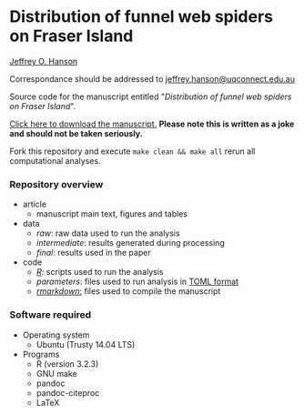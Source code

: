 Distribution of funnel web spiders on Fraser Island
===================================================

[Jeffrey O. Hanson](https://www.jeffrey-hanson.com)

Correspondance should be addressed to [jeffrey.hanson@uqconnect.edu.au](mailto:jeffrey.hanson@uqconnect.edu.au)

Source code for the manuscript entitled "_Distribution of funnel web spiders on Fraser Island_". 

[Click here to download the manuscript.](https://github.com/paleo13/spider-distributions/raw/master/article/article.pdf) **Please note this is written as a joke and should not be taken seriously.**

Fork this repository and execute `make clean && make all` rerun all computational analyses.

### Repository overview

* article
	+ manuscript main text, figures and tables
* data
	+ _raw_: raw data used to run the analysis
	+ _intermediate_: results generated during processing
	+ _final_: results used in the paper
* code
	+ [_R_](https://www.r-project.org): scripts used to run the analysis 
	+ _parameters_: files used to run analysis in [TOML format](https://github.com/toml-lang/toml)
	+ [_rmarkdown_:](http://rmarkdown.rstudio.com/) files used to compile the manuscript

### Software required

* Operating system
	+ Ubuntu (Trusty 14.04 LTS)
* Programs
	+ R (version 3.2.3)
	+ GNU make
	+ pandoc
	+ pandoc-citeproc
	+ LaTeX
